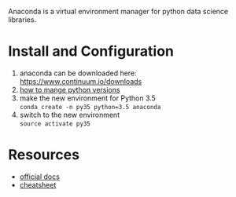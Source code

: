 Anaconda is a virtual environment manager for python data science libraries.

# Install and Configuration

1. anaconda can be downloaded here: https://www.continuum.io/downloads
2. [how to mange python versions](http://conda.pydata.org/docs/py2or3.html)
  1. make the new environment for Python 3.5  
    `conda create -n py35 python=3.5 anaconda`
  2. switch to the new environment  
    `source activate py35`

# Resources

- [official docs](https://docs.continuum.io/anaconda/)
- [cheatsheet](http://conda.pydata.org/docs/using/cheatsheet.html)
